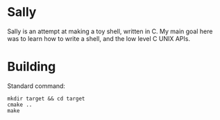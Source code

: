 # Sally

Sally is an attempt at making a toy shell, written in C. My main goal here
was to learn how to write a shell, and the low level C UNIX APIs.

# Building

Standard command:

```
mkdir target && cd target
cmake ..
make
```
